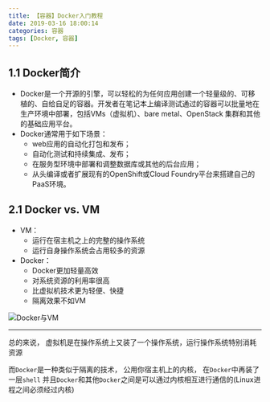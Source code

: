 ```yaml
---
title: 【容器】Docker入门教程
date: 2019-03-16 18:00:14
categories: 容器
tags: [Docker, 容器]
---
```


## 1.1 Docker简介


* Docker是一个开源的引擎，可以轻松的为任何应用创建一个轻量级的、可移植的、自给自足的容器。开发者在笔记本上编译测试通过的容器可以批量地在生产环境中部署，包括VMs（虚拟机）、bare metal、OpenStack 集群和其他的基础应用平台。
* Docker通常用于如下场景：
  * web应用的自动化打包和发布；
  * 自动化测试和持续集成、发布；
  * 在服务型环境中部署和调整数据库或其他的后台应用；
  * 从头编译或者扩展现有的OpenShift或Cloud Foundry平台来搭建自己的PaaS环境。



## 2.1 Docker vs. VM
* VM：
  * 运行在宿主机之上的完整的操作系统
  * 运行自身操作系统会占用较多的资源
* Docker：
  * Docker更加轻量高效
  * 对系统资源的利用率很高
  * 比虚拟机技术更为轻便、快捷
  * 隔离效果不如VM

![Docker与VM](http://img.nixiaolei.com/2019-04-06-19-57-22.png)


*** 
总的来说， 虚拟机是在操作系统上又装了一个操作系统，运行操作系统特别消耗资源

而`Docker`是一种类似于隔离的技术， 公用你宿主机上的内核， 在`Docker`中再装了一层`shell`   并且`Docker`和其他`Docker`之间是可以通过内核相互进行通信的(Linux进程之间必须经过内核)
















